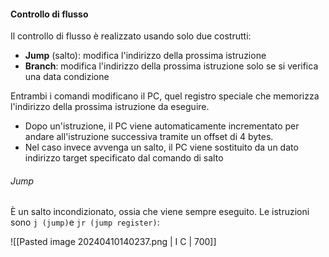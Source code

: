 #### Controllo di flusso
Il controllo di flusso è realizzato usando solo due costrutti:
- **Jump** (salto): modifica l'indirizzo della prossima istruzione
- **Branch**: modifica l'indirizzo della prossima istruzione solo se si verifica una data condizione

Entrambi i comandi modificano il PC, quel registro speciale che memorizza l'indirizzo della prossima istruzione da eseguire.
- Dopo un'istruzione, il PC viene automaticamente incrementato per andare all'istruzione successiva tramite un offset di 4 bytes.
- Nel caso invece avvenga un salto, il PC viene sostituito da un dato indirizzo target specificato dal comando di salto
###### Jump
È un salto incondizionato, ossia che viene sempre eseguito. Le istruzioni sono `j (jump)`e `jr (jump register)`:

![[Pasted image 20240410140237.png | I C | 700]]



